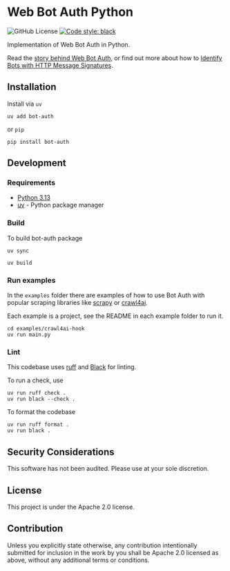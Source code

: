# Web Bot Auth Python

![GitHub License](https://img.shields.io/github/license/cloudflareresearch/web-bot-auth)
[![Code style: black](https://img.shields.io/badge/code%20style-black-000000.svg)](https://github.com/psf/black)

Implementation of Web Bot Auth in Python. 

Read the [story behind Web Bot Auth](https://blog.cloudflare.com/web-bot-auth/), or find out more about how to
[Identify Bots with HTTP Message Signatures](https://http-message-signatures-example.research.cloudflare.com/).

## Installation

Install via `uv`
```shell
uv add bot-auth
```

or `pip`
```shell
pip install bot-auth
```

## Development

### Requirements

* [Python 3.13](https://www.python.org/downloads/)
* [uv](https://docs.astral.sh/uv/getting-started/installation/) - Python package manager

### Build

To build bot-auth package

```shell
uv sync

uv build
```

### Run examples
In the `examples` folder there are examples of how to use Bot Auth with popular scraping libraries like
[scrapy](https://www.scrapy.org/) or [crawl4ai](https://crawl4ai.com/).

Each example is a project, see the README in each example folder to run it.

```shell
cd examples/crawl4ai-hook
uv run main.py
```

### Lint

This codebase uses [ruff](https://docs.astral.sh/ruff/) and [Black](https://black.readthedocs.io/en/stable/index.html) for linting.

To run a check, use

```shell
uv run ruff check .
uv run black --check .
```

To format the codebase

```shell
uv run ruff format .
uv run black .
```

## Security Considerations

This software has not been audited. Please use at your sole discretion.

## License

This project is under the Apache 2.0 license.

## Contribution

Unless you explicitly state otherwise, any contribution intentionally submitted for inclusion in the work by you shall
be Apache 2.0 licensed as above, without any additional terms or conditions.

